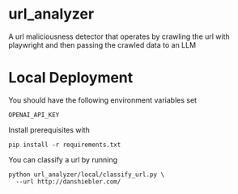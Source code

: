 # url_analyzer
A url maliciousness detector that operates by crawling the url with playwright and then passing the crawled data to an LLM

# Local Deployment
You should have the following environment variables set
```
OPENAI_API_KEY
```

Install prerequisites with
```
pip install -r requirements.txt
```

You can classify a url by running
```
python url_analyzer/local/classify_url.py \
  --url http://danshiebler.com/
```

